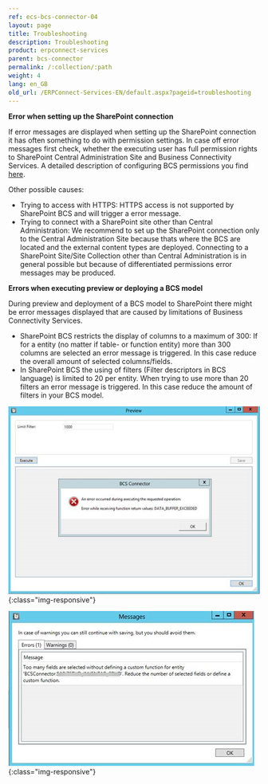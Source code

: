 ```yaml
---
ref: ecs-bcs-connector-04
layout: page
title: Troubleshooting
description: Troubleshooting
product: erpconnect-services
parent: bcs-connector
permalink: /:collection/:path
weight: 4
lang: en_GB
old_url: /ERPConnect-Services-EN/default.aspx?pageid=troubleshooting
---
```


**Error when setting up the SharePoint connection**

If error messages are displayed when setting up the SharePoint connection it has often something to do with permission settings. In case off error messages first check, whether the executing user has full permission rights to SharePoint Central Administration Site and Business Connectivity Services. A detailed description of configuring BCS permissions you find [here](./sharepoint-configuration/setting-bcs-permissions).  
 
Other possible causes:

- Trying to access with HTTPS: HTTPS access is not supported by SharePoint BCS and will trigger a error message.
- Trying to connect with a SharePoint site other than Central Administration: We recommend to set up the SharePoint connection only to the Central Administration Site because thats where the BCS are located and the external content types are deployed. Connecting to a SharePoint Site/Site Collection other than Central Administration is in general possible but because of differentiated permissions error messages may be produced. 

**Errors when executing preview or deploying a BCS model**

During preview and deployment of a BCS model to SharePoint there might be error messages displayed that are caused by limitations of Business Connectivity Services.

- SharePoint BCS restricts the display of columns to a maximum of 300: If for a entity (no matter if table- or function entity) 
more than 300 columns are selected an error message is triggered. In this case reduce the overall amount of selected columns/fields.  
- In SharePoint BCS the using of filters (Filter descriptors in BCS language) is limited to 20 per entity. When trying to use more than 20 filters an error message is triggered. In this case reduce the amount of filters in your BCS model. 

![BCS_ErrorMessage2](/img/content/BCS_ErrorMessage2.png){:class="img-responsive"}

![BCS_ErrorMessage](/img/content/BCS_ErrorMessage.png){:class="img-responsive"}